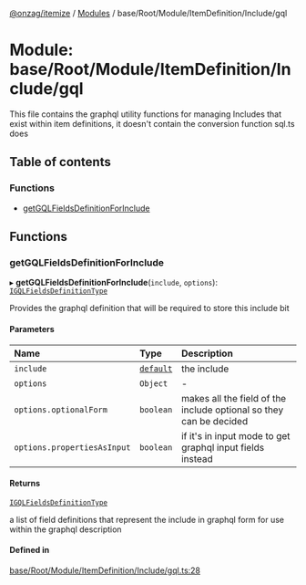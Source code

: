 [@onzag/itemize](../README.md) / [Modules](../modules.md) / base/Root/Module/ItemDefinition/Include/gql

# Module: base/Root/Module/ItemDefinition/Include/gql

This file contains the graphql utility functions for managing
Includes that exist within item definitions, it doesn't contain
the conversion function sql.ts does

## Table of contents

### Functions

- [getGQLFieldsDefinitionForInclude](base_Root_Module_ItemDefinition_Include_gql.md#getgqlfieldsdefinitionforinclude)

## Functions

### getGQLFieldsDefinitionForInclude

▸ **getGQLFieldsDefinitionForInclude**(`include`, `options`): [`IGQLFieldsDefinitionType`](../interfaces/base_Root_gql.IGQLFieldsDefinitionType.md)

Provides the graphql definition that will be required to store
this include bit

#### Parameters

| Name | Type | Description |
| :------ | :------ | :------ |
| `include` | [`default`](../classes/base_Root_Module_ItemDefinition_Include.default.md) | the include |
| `options` | `Object` | - |
| `options.optionalForm` | `boolean` | makes all the field of the include optional so they can be decided |
| `options.propertiesAsInput` | `boolean` | if it's in input mode to get graphql input fields instead |

#### Returns

[`IGQLFieldsDefinitionType`](../interfaces/base_Root_gql.IGQLFieldsDefinitionType.md)

a list of field definitions that represent the include in graphql form
for use within the graphql description

#### Defined in

[base/Root/Module/ItemDefinition/Include/gql.ts:28](https://github.com/onzag/itemize/blob/5c2808d3/base/Root/Module/ItemDefinition/Include/gql.ts#L28)
